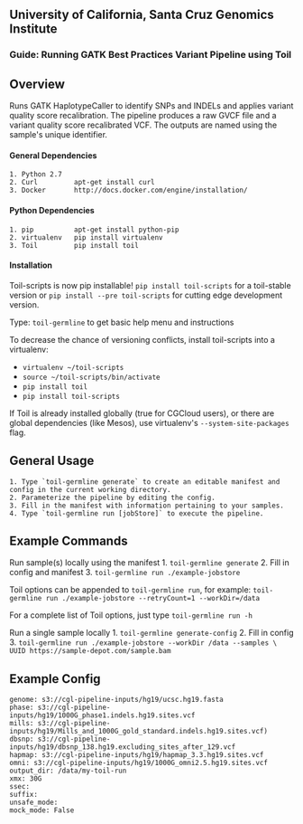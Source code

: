 ## University of California, Santa Cruz Genomics Institute
### Guide: Running GATK Best Practices Variant Pipeline using Toil

## Overview
Runs GATK HaplotypeCaller to identify SNPs and INDELs and applies 
variant quality score recalibration. The pipeline produces a raw GVCF 
file and a variant quality score recalibrated VCF. The outputs are named 
using the sample's unique identifier.


#### General Dependencies
    1. Python 2.7
    2. Curl         apt-get install curl
    3. Docker       http://docs.docker.com/engine/installation/

#### Python Dependencies
    1. pip          apt-get install python-pip
    2. virtualenv   pip install virtualenv
    3. Toil         pip install toil

#### Installation
Toil-scripts is now pip installable! `pip install toil-scripts` for a toil-stable version 
or `pip install --pre toil-scripts` for cutting edge development version.

Type: `toil-germline` to get basic help menu and instructions

To decrease the chance of versioning conflicts, install toil-scripts into a virtualenv: 

- `virtualenv ~/toil-scripts` 
- `source ~/toil-scripts/bin/activate`
- `pip install toil`
- `pip install toil-scripts`

If Toil is already installed globally (true for CGCloud users), or there are global dependencies (like Mesos),
use virtualenv's `--system-site-packages` flag.

## General Usage
    1. Type `toil-germline generate` to create an editable manifest and config in the current working directory.
    2. Parameterize the pipeline by editing the config.
    3. Fill in the manifest with information pertaining to your samples.
    4. Type `toil-germline run [jobStore]` to execute the pipeline.

## Example Commands
Run sample(s) locally using the manifest
    1. `toil-germline generate`
    2. Fill in config and manifest
    3. `toil-germline run ./example-jobstore`

Toil options can be appended to `toil-germline run`, for example:
`toil-germline run ./example-jobstore --retryCount=1 --workDir=/data`

For a complete list of Toil options, just type `toil-germline run -h`

Run a single sample locally
    1. `toil-germline generate-config`
    2. Fill in config
    3. `toil-germline run ./example-jobstore --workDir /data --samples \
        UUID https://sample-depot.com/sample.bam`

## Example Config
```
genome: s3://cgl-pipeline-inputs/hg19/ucsc.hg19.fasta
phase: s3://cgl-pipeline-inputs/hg19/1000G_phase1.indels.hg19.sites.vcf
mills: s3://cgl-pipeline-inputs/hg19/Mills_and_1000G_gold_standard.indels.hg19.sites.vcf)
dbsnp: s3://cgl-pipeline-inputs/hg19/dbsnp_138.hg19.excluding_sites_after_129.vcf
hapmap: s3://cgl-pipeline-inputs/hg19/hapmap_3.3.hg19.sites.vcf
omni: s3://cgl-pipeline-inputs/hg19/1000G_omni2.5.hg19.sites.vcf
output_dir: /data/my-toil-run
xmx: 30G
ssec:
suffix:
unsafe_mode:
mock_mode: False
```
